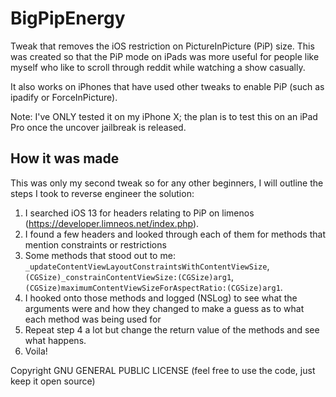 # BigPipEnergy
Tweak that removes the iOS restriction on PictureInPicture (PiP) size. This was created so that the PiP mode on iPads was more useful for people like myself who like to scroll through reddit while watching a show casually.

It also works on iPhones that have used other tweaks to enable PiP (such as ipadify or ForceInPicture).

Note: I've ONLY tested it on my iPhone X; the plan is to test this on an iPad Pro once the uncover jailbreak is released.

## How it was made

This was only my second tweak so for any other beginners, I will outline the steps I took to reverse engineer the solution:

1. I searched iOS 13 for headers relating to PiP on limenos (https://developer.limneos.net/index.php). 
2. I found a few headers and looked through each of them for methods that mention constraints or restrictions
3. Some methods that stood out to me: `_updateContentViewLayoutConstraintsWithContentViewSize`, `(CGSize)_constrainContentViewSize:(CGSize)arg1`, `(CGSize)maximumContentViewSizeForAspectRatio:(CGSize)arg1`.
4. I hooked onto those methods and logged (NSLog) to see what the arguments were and how they changed to make a guess as to what each method was being used for
5. Repeat step 4 a lot but change the return value of the methods and see what happens.
6. Voila!


Copyright
GNU GENERAL PUBLIC LICENSE (feel free to use the code, just keep it open source)
